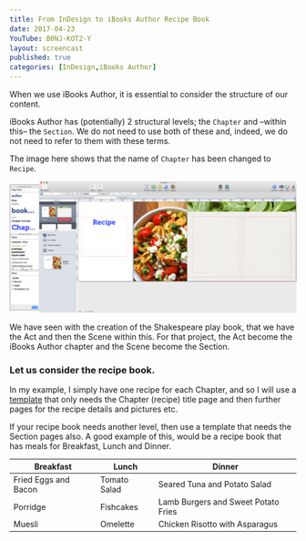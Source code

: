 ```yaml
---
title: From InDesign to iBooks Author Recipe Book
date: 2017-04-23
YouTube: B0NJ-KOT2-Y
layout: screencast
published: true
categories: [InDesign,iBooks Author]
---
```

When we use iBooks Author, it is essential to consider the structure of our content.

iBooks Author has (potentially) 2 structural levels; the `Chapter` and –within this– the `Section`. We do not need to use both of these and, indeed, we do not need to refer to them with these terms.

The image here shows that the name of `Chapter` has been changed to `Recipe`.

[![The image here shows that the name of `Chapter` has been changed to `Recipe`.](/images/2017/04/recipetemplate.png)](/images/2017/04/recipetemplate.png)

We have seen with the creation of the Shakespeare play book, that we have the Act and then the Scene within this. For that project, the Act become the iBooks Author chapter and the Scene become the Section.

### Let us consider the recipe book.

In my example, I simply have one recipe for each Chapter, and so I will use a [template][8ccf1184] that only needs the Chapter (recipe) title page and then further pages for the recipe details and pictures etc.

  [8ccf1184]: https://publisha.github.io/resources/recipes.ibatemplate "Download this template from here"

If your recipe book needs another level, then use a template that needs the Section pages also. A good example of this, would be a recipe book that has meals for Breakfast, Lunch and Dinner.

Breakfast  |  Lunch |  Dinner
--|---|--
Fried Eggs and Bacon  | Tomato Salad  |  Seared Tuna and Potato Salad
Porridge  | Fishcakes  |  Lamb Burgers and Sweet Potato Fries
Muesli  | Omelette  |  Chicken Risotto with Asparagus
